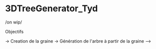 # 3DTreeGenerator_Tyd

/on wip/

Objectifs

-> Creation de la graine
-> Génération de l'arbre à partir de la graine
-->
